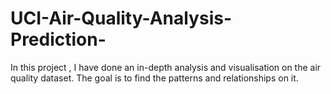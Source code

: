 # UCI-Air-Quality-Analysis-Prediction-
In this project , I have done an in-depth analysis and visualisation on the air quality dataset. The goal is to find the patterns and relationships on it.
